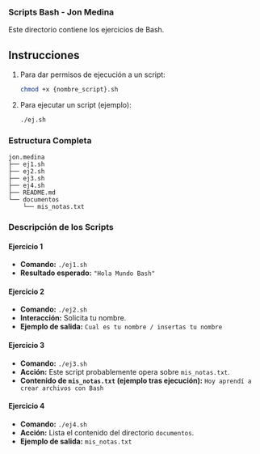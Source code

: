 
### Scripts Bash - Jon Medina

Este directorio contiene los ejercicios de Bash.

## Instrucciones

1.  Para dar permisos de ejecución a un script:
    ```bash
    chmod +x {nombre_script}.sh
    ```
2.  Para ejecutar un script (ejemplo):
    ```bash
    ./ej.sh
    ```

### Estructura Completa

```
jon.medina
├── ej1.sh
├── ej2.sh
├── ej3.sh
├── ej4.sh
├── README.md
└── documentos
    └── mis_notas.txt
```

### Descripción de los Scripts

#### Ejercicio 1

-   **Comando:** `./ej1.sh`
-   **Resultado esperado:** `"Hola Mundo Bash"`

#### Ejercicio 2

-   **Comando:** `./ej2.sh`
-   **Interacción:** Solicita tu nombre.
-   **Ejemplo de salida:** `Cual es tu nombre / insertas tu nombre`

#### Ejercicio 3

-   **Comando:** `./ej3.sh`
-   **Acción:** Este script probablemente opera sobre `mis_notas.txt`.
-   **Contenido de `mis_notas.txt` (ejemplo tras ejecución):** `Hoy aprendí a crear archivos con Bash`

#### Ejercicio 4

-   **Comando:** `./ej4.sh`
-   **Acción:** Lista el contenido del directorio `documentos`.
-   **Ejemplo de salida:** `mis_notas.txt`
